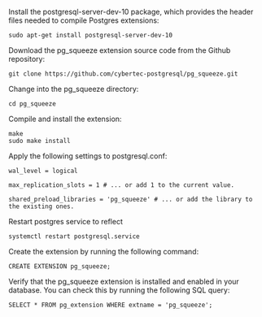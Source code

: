  Install the postgresql-server-dev-10 package, which provides the header files needed to compile Postgres extensions:

```
sudo apt-get install postgresql-server-dev-10
```

 Download the pg_squeeze extension source code from the Github repository:

```
git clone https://github.com/cybertec-postgresql/pg_squeeze.git
```

 Change into the pg_squeeze directory:
```
cd pg_squeeze
```

Compile and install the extension:
```
make
sudo make install
```

Apply the following settings to postgresql.conf:

```
wal_level = logical

max_replication_slots = 1 # ... or add 1 to the current value.

shared_preload_libraries = 'pg_squeeze' # ... or add the library to the existing ones.
```

Restart postgres service to reflect
```
systemctl restart postgresql.service
```
 
Create the extension by running the following command:
```
CREATE EXTENSION pg_squeeze; 
```
Verify that the pg_squeeze extension is installed and enabled in your database. You can check this by running the following SQL query:
```
SELECT * FROM pg_extension WHERE extname = 'pg_squeeze';
```

